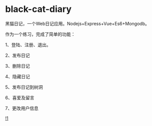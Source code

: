 # black-cat-diary
黑猫日记，一个Web日记应用。Nodejs+Express+Vue+Es6+Mongodb。


作为一个练习，完成了简单的功能： 

1、登陆、注册、退出。

2、发布日记 

3、删除日记 

4、隐藏日记 

5、发布日记到树洞 

6、喜爱及留言 

7、更改用户信息

[!1]()
